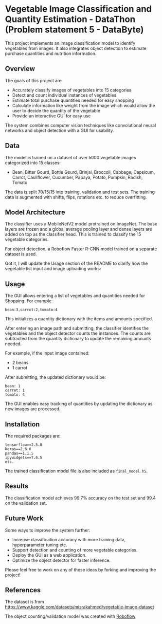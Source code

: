 # Vegetable Image Classification and Quantity Estimation - DataThon (Problem statement 5 - DataByte)

This project implements an image classification model to identify vegetables from images. It also integrates object detection to estimate purchase quantities and nutrition information.

## Overview

The goals of this project are:

- Accurately classify images of vegetables into 15 categories
- Detect and count individual instances of vegetables
- Estimate total purchase quantities needed for easy shopping
- Calculate information like weight from the image which would allow the user to decide the quantity of the vegetable
- Provide an interactive GUI for easy use

The system combines computer vision techniques like convolutional neural networks and object detection with a GUI for usability.

## Data

The model is trained on a dataset of over 5000 vegetable images categorized into 15 classes:

- Bean, Bitter Gourd, Bottle Gourd, Brinjal, Broccoli, Cabbage, Capsicum, Carrot, Cauliflower, Cucumber, Papaya, Potato, Pumpkin, Radish, Tomato

The data is split 70/15/15 into training, validation and test sets. The training data is augmented with shifts, flips, rotations etc. to reduce overfitting.

## Model Architecture

The classifier uses a MobileNetV2 model pretrained on ImageNet. The base layers are frozen and a global average pooling layer and dense layers are added on top as the classifier head. This is trained to classify the 15 vegetable categories.

For object detection, a Roboflow Faster R-CNN model trained on a separate dataset is used.

Got it, I will update the Usage section of the README to clarify how the vegetable list input and image uploading works:

## Usage

The GUI allows entering a list of vegetables and quantities needed for Shopping. For example:

```
bean:3,carrot:2,tomato:4
```

This initializes a quantity dictionary with the items and amounts specified.

After entering an image path and submitting, the classifier identifies the vegetables and the object detector counts the instances. The counts are subtracted from the quantity dictionary to update the remaining amounts needed. 

For example, if the input image contained:

- 2 beans
- 1 carrot

After submitting, the updated dictionary would be:

```
bean: 1
carrot: 1
tomato: 4
```

The GUI enables easy tracking of quantities by updating the dictionary as new images are processed.

## Installation

The required packages are:

```
tensorflow==2.5.0
keras==2.6.0
pandas==1.1.5 
ipywidgets==7.6.5
etc.
```

The trained classification model file is also included as `final_model.h5`.

## Results

The classification model achieves 99.7% accuracy on the test set and 99.4 on the validation set.

## Future Work

Some ways to improve the system further:

- Increase classification accuracy with more training data, hyperparameter tuning etc. 
- Support detection and counting of more vegetable categories.
- Deploy the GUI as a web application.
- Optimize the object detector for faster inference.

Please feel free to work on any of these ideas by forking and improving the project!

## References

The dataset is from https://www.kaggle.com/datasets/misrakahmed/vegetable-image-dataset

The object counting/validation model was created with [Roboflow](https://roboflow.com)
